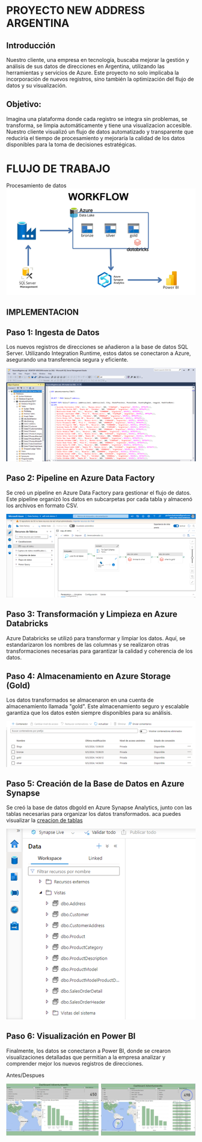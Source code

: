 # PROYECTO NEW ADDRESS ARGENTINA


## Introducción

Nuestro cliente, una empresa en tecnología, buscaba mejorar la gestión y análisis de sus datos de direcciones en Argentina, utilizando las herramientas y servicios de Azure. Este proyecto no solo implicaba la incorporación de nuevos registros, sino también la optimización del flujo de datos y su visualización.

## Objetivo:

Imagina una plataforma donde cada registro se integra sin problemas, se transforma, se limpia automáticamente y tiene una visualizacion accesible. Nuestro cliente visualizó un flujo de datos automatizado y transparente que reduciría el tiempo de procesamiento y mejoraría la calidad de los datos disponibles para la toma de decisiones estratégicas.

# FLUJO DE TRABAJO
Procesamiento de datos
![](https://github.com/gbatistela/Proyecto_Azure/blob/main/assets/WORKFLOW.jpg)

## IMPLEMENTACION

## Paso 1: Ingesta de Datos
Los nuevos registros de direcciones se añadieron a la base de datos SQL Server. Utilizando Integration Runtime, estos datos se conectaron a Azure, asegurando una transferencia segura y eficiente.


![](https://github.com/gbatistela/Proyecto_Azure/blob/main/assets/NuevosRegistros.png)


## Paso 2: Pipeline en Azure Data Factory
Se creó un pipeline en Azure Data Factory para gestionar el flujo de datos. Este pipeline organizó los datos en subcarpetas por cada tabla y almacenó los archivos en formato CSV.

![](https://github.com/gbatistela/Proyecto_Azure/blob/main/assets/pipeline%20datafactory.png)

## Paso 3: Transformación y Limpieza en Azure Databricks
Azure Databricks se utilizó para transformar y limpiar los datos. Aquí, se estandarizaron los nombres de las columnas y se realizaron otras transformaciones necesarias para garantizar la calidad y coherencia de los datos.

## Paso 4: Almacenamiento en Azure Storage (Gold)
Los datos transformados se almacenaron en una cuenta de almacenamiento llamada "gold". Este almacenamiento seguro y escalable garantiza que los datos estén siempre disponibles para su análisis. 

![](https://github.com/gbatistela/Proyecto_Azure/blob/main/assets/cuenta%20almacenamiento.png)

## Paso 5: Creación de la Base de Datos en Azure Synapse
Se creó la base de datos dbgold en Azure Synapse Analytics, junto con las tablas necesarias para organizar los datos transformados. aca puedes visualizar la [creacion de tablas](synapse/CreateViews.sql)

![](https://github.com/gbatistela/Proyecto_Azure/blob/main/assets/vistas%20azure%20synapse.png)

## Paso 6: Visualización en Power BI
Finalmente, los datos se conectaron a Power BI, donde se crearon visualizaciones detalladas que permitían a la empresa analizar y comprender mejor los nuevos registros de direcciones.

 Antes/Despues
 
![](https://github.com/gbatistela/Proyecto_Azure/blob/main/assets/powerbi.jpg)





